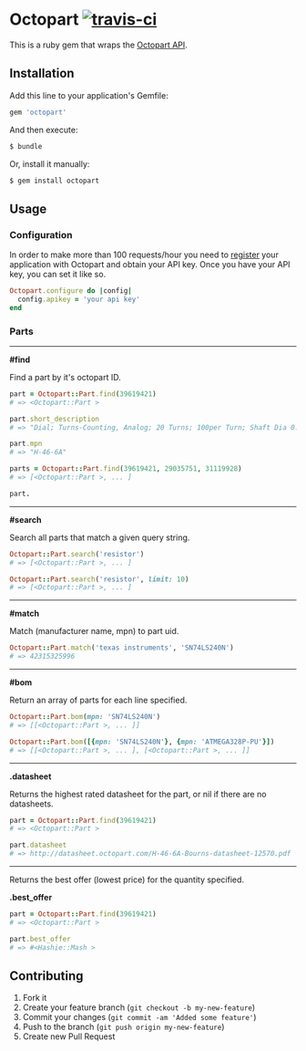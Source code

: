 # Octopart [![travis-ci](https://secure.travis-ci.org/ejholmes/octopart.png)](https://secure.travis-ci.org/ejholmes/octopart)

This is a ruby gem that wraps the [Octopart API](http://octopart.com/api/documentation).

## Installation

Add this line to your application's Gemfile:

```ruby
gem 'octopart'
```

And then execute:

```bash
$ bundle
```

Or, install it manually:

```bash
$ gem install octopart
```

## Usage

### Configuration

In order to make more than 100 requests/hour you need to [register](http://octopart.com/api/signin?continue_to=http%3A//octopart.com/api/register)
your application with Octopart and obtain your API key. Once you have your API key, you can set it like so.

```ruby
Octopart.configure do |config|
  config.apikey = 'your api key'
end
```

### Parts

* * *

**#find**

Find a part by it's octopart ID.

```ruby
part = Octopart::Part.find(39619421)
# => <Octopart::Part >

part.short_description
# => "Dial; Turns-Counting, Analog; 20 Turns; 100per Turn; Shaft Dia 0.25in"

part.mpn
# => "H-46-6A"

parts = Octopart::Part.find(39619421, 29035751, 31119928)
# => [<Octopart::Part >, ... ]

part.
```

* * *

**#search**

Search all parts that match a given query string.

```ruby
Octopart::Part.search('resistor')
# => [<Octopart::Part >, ... ]

Octopart::Part.search('resistor', limit: 10)
# => [<Octopart::Part >, ... ]
```

* * *

**#match**

Match (manufacturer name, mpn) to part uid.

```ruby
Octopart::Part.match('texas instruments', 'SN74LS240N')
# => 42315325996
```

* * *

**#bom**

Return an array of parts for each line specified.

```ruby
Octopart::Part.bom(mpn: 'SN74LS240N')
# => [[<Octopart::Part >, ... ]]

Octopart::Part.bom([{mpn: 'SN74LS240N'}, {mpn: 'ATMEGA328P-PU'}])
# => [[<Octopart::Part >, ... ], [<Octopart::Part >, ... ]]
```

* * *

**.datasheet**

Returns the highest rated datasheet for the part, or nil if there are no
datasheets.

```ruby
part = Octopart::Part.find(39619421)
# => <Octopart::Part >

part.datasheet
# => http://datasheet.octopart.com/H-46-6A-Bourns-datasheet-12570.pdf
```

* * *

Returns the best offer (lowest price) for the quantity specified.

**.best_offer**

```ruby
part = Octopart::Part.find(39619421)
# => <Octopart::Part >

part.best_offer
# => #<Hashie::Mash >
```

## Contributing

1. Fork it
2. Create your feature branch (`git checkout -b my-new-feature`)
3. Commit your changes (`git commit -am 'Added some feature'`)
4. Push to the branch (`git push origin my-new-feature`)
5. Create new Pull Request
